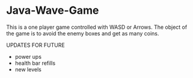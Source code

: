 # Java-Wave-Game

This is a one player game controlled with WASD or Arrows. The object of the game is to avoid the enemy boxes and get as many coins.

UPDATES FOR FUTURE
- power ups
- health bar refills
- new levels